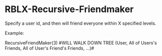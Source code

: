 # RBLX-Recursive-Friendmaker
Specify a user id, and then will friend everyone within X specified levels. 

Example:

RecursiveFriendMaker(3)
#WILL WALK DOWN TREE (User, All of Users's Friends, All of User's Friend's Friends, ...)#
